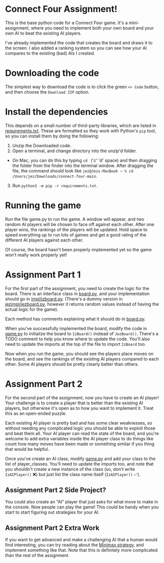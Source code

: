 # Connect Four Assignment!
This is the base python code for a Connect Four game. It's a mini-assignment, where you need to implement both your own board and your own AI to beat the existing AI players.

I've already implemented the code that creates the board and draws it to the screen. I also added a ranking system so you can see how your AI compares to the existing (bad) AIs I created.

# Downloading the code

The simplest way to download the code is to click the green `<> Code` button, and then choose the `Download ZIP` option.

# Install the dependencies

This depends on a small number of third-party libraries, which are listed in [requirements.txt](requirements.txt). These are formatted so they work with Python's `pip` tool, so you can install them by doing the following:

1. Unzip the Downloaded code.
2. Open a terminal, and change directory into the unzip'd folder.
  - On Mac, you can do this by typing `cd ` ('c' 'd' space) and then dragging the folder from the finder into the terminal window. After dragging the file, the command should look like `jez@Jezs-MacBook ~ % cd /Users/jez/Downloads/connect-four-main`.
3. Run `python3 -m pip -r requirements.txt`.

# Running the game

Run the file game.py to run the game. A window will appear, and two random AI players will be chosen to face off against each other. After one player wins, the rankings of the players will be updated. Hold space to speed everything up to run lots of games and get a good rating of the different AI players against each other.

Of course, the board hasn't been properly implemented yet so the game won't really work properly yet!

# Assignment Part 1

For the first part of the assignment, you need to create the logic for the board. There is an interface class in [board.py](board.py), and your implementation should go in [impl/izboard.py](impl/izboard.py). (There's a dummy version in [jezimpl/jezboard.py](jezimpl/jezboard.py), however it returns random values instead of having the actual logic for the game).

Each method has comments explaining what it should do in [board.py](board.py).

When you've successfully implemented the board, modify the code in [game.py](game.py) to initialize the board to `IzBoard()` instead of `JezBoard()`. There's a TODO comment to help you know where to update the code. You'll also need to update the imports at the top of the file to import `IzBoard` too.

Now when you run the game, you should see the players place moves on the board, and see the rankings of the existing AI players compared to each other. Some AI players should be pretty clearly better than others.

# Assignment Part 2

For the second part of the assignment, now you have to create an AI player! Your challenge is to create a player that is better than the existing AI players, but otherwise it's open as to how you want to implement it. Treat this as an open-ended puzzle.

Each existing AI player is pretty bad and has some clear weaknesses, so without needing any complicated logic you should be able to exploit those and beat them all. Your AI player can read the state of the board, and you're welcome to add extra variables inside the AI player class to do things like count how many moves have been made or something similar if you thing that would be helpful.

Once you've create an AI class, modify [game.py](game.py) and add your class to the list of player_classes. You'll need to update the imports too, and note that you shouldn't create a new instance of the class (so, don't write `IzAIPlayer()` ❌) but just list the class name itself (`IzAIPlayer()` ✅).

## Assignment Part 2 Side Project?

You could also create an "AI" player that just asks for what move to make in the console. Now people can play the game! This could be handy when you start to start figuring out strategies for your AI.

## Assignment Part 2 Extra Work

If you want to get advanced and make a challenging AI that a human would find interesting, you can try reading about the [Minimax strategy](https://en.wikipedia.org/wiki/Minimax), and implement something like that. Note that this is definitely more complicated than the rest of the assignment.
